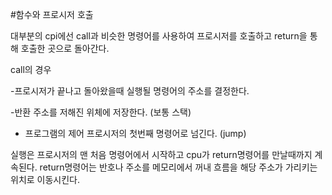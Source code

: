 #함수와 프로시저 호출

대부분의 cpi에선 call과 비슷한 명령어를 사용하여 프로시저를 호출하고 return을 통해 호출한 곳으로 돌아간다.

call의 경우

-프로시저가 끝나고 돌아왔을때 실행될 명령어의 주소를 결정한다.

-반환 주소를 저해진 위체에 저장한다. (보통 스택)

- 프로그램의 제어 프로시저의 첫번째 명령어로 넘긴다. (jump)

실행은 프로시저의 맨 처음 명령어에서 시작하고 cpu가 return명령어를 만날때까지 계속된다. 
return명령어는 반호나 주소를 메모리에서 꺼내 흐름을 해당 주소가 가리키는 위치로 이동시킨다.
